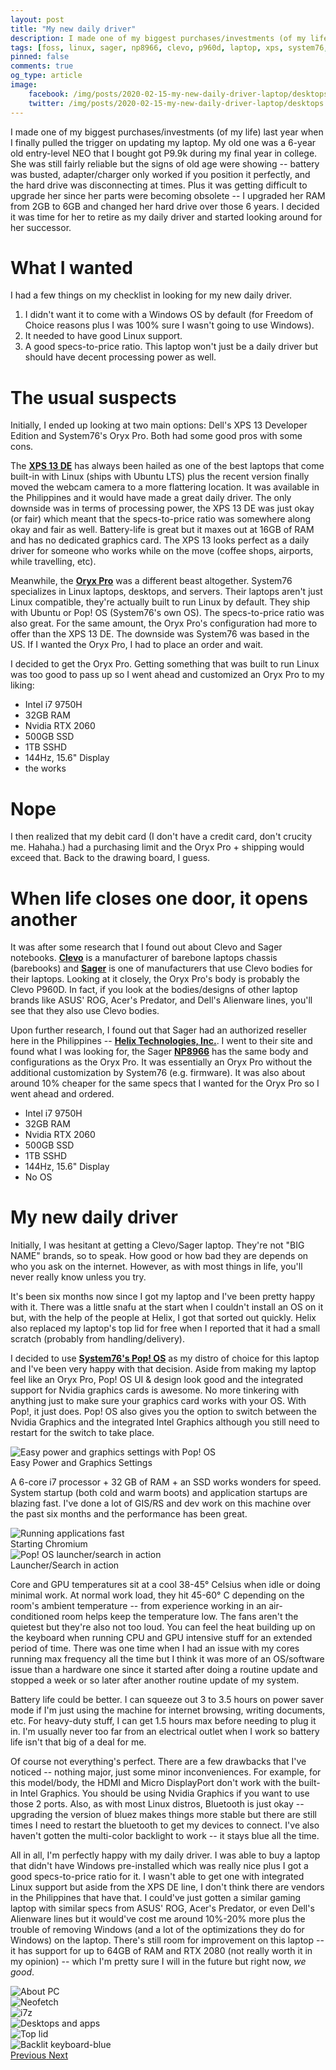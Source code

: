 ```yaml
---
layout: post
title: "My new daily driver"
description: I made one of my biggest purchases/investments (of my life) last year when I finally pulled the trigger on updating my laptop.
tags: [foss, linux, sager, np8966, clevo, p960d, laptop, xps, system76, pop! os]
pinned: false
comments: true
og_type: article
image:
    facebook: /img/posts/2020-02-15-my-new-daily-driver-laptop/desktops.png
    twitter: /img/posts/2020-02-15-my-new-daily-driver-laptop/desktops.png
---
```


I made one of my biggest purchases/investments (of my life) last year when I finally pulled the trigger on updating my laptop. My old one was a 6-year old entry-level NEO that I bought got P9.9k during my final year in college. She was still fairly reliable but the signs of old age were showing -- battery was busted, adapter/charger only worked if you position it perfectly, and the hard drive was disconnecting at times. Plus it was getting difficult to upgrade her since her parts were becoming obsolete -- I upgraded her RAM from 2GB to 6GB and changed her hard drive over those 6 years. I decided it was time for her to retire as my daily driver and started looking around for her successor.

# What I wanted
I had a few things on my checklist in looking for my new daily driver.
1. I didn't want it to come with a Windows OS by default (for Freedom of Choice reasons plus I was 100% sure I wasn't going to use Windows).
2. It needed to have good Linux support.
3. A good specs-to-price ratio. This laptop won't just be a daily driver but should have decent processing power as well.

# The usual suspects
Initially, I ended up looking at two main options: Dell's XPS 13 Developer Edition and System76's Oryx Pro. Both had some good pros with some cons.

The [**XPS 13 DE**](https://www.dell.com/en-us/work/shop/dell-laptops-and-notebooks/new-xps-13-laptop/spd/xps-13-9300-laptop#configurations_section) has always been hailed as one of the best laptops that come built-in with Linux (ships with Ubuntu LTS) plus the recent version finally moved the webcam camera to a more flattering location. It was available in the Philippines and it would have made a great daily driver. The only downside was in terms of processing power, the XPS 13 DE was just okay (or fair) which meant that the specs-to-price ratio was somewhere along okay and fair as well. Battery-life is great but it maxes out at 16GB of RAM and has no dedicated graphics card. The XPS 13 looks perfect as a daily driver for someone who works while on the move (coffee shops, airports, while travelling, etc).

Meanwhile, the [**Oryx Pro**](https://system76.com/laptops/oryx) was a different beast altogether. System76 specializes in Linux laptops, desktops, and servers. Their laptops aren't just Linux compatible, they're actually built to run Linux by default. They ship with Ubuntu or Pop! OS (System76's own OS). The specs-to-price ratio was also great. For the same amount, the Oryx Pro's configuration had more to offer than the XPS 13 DE. The downside was System76 was based in the US. If I wanted the Oryx Pro, I had to place an order and wait.

I decided to get the Oryx Pro. Getting something that was built to run Linux was too good to pass up so I went ahead and customized an Oryx Pro to my liking:
* Intel i7 9750H
* 32GB RAM
* Nvidia RTX 2060
* 500GB SSD
* 1TB SSHD
* 144Hz, 15.6" Display
* the works

# Nope
I then realized that my debit card (I don't have a credit card, don't crucity me. Hahaha.) had a purchasing limit and the Oryx Pro + shipping would exceed that. Back to the drawing board, I guess.

# When life closes one door, it opens another
It was after some research that I found out about Clevo and Sager notebooks. [**Clevo**](https://clevo-computer.com/en/laptops-configurator/) is a manufacturer of barebone laptops chassis (barebooks) and [**Sager**](https://www.sagernotebook.com/home.php) is one of manufacturers that use Clevo bodies for their laptops. Looking at it closely, the Oryx Pro's body is probably the Clevo P960D. In fact, if you look at the bodies/designs of other laptop brands like ASUS' ROG, Acer's Predator, and Dell's Alienware lines, you'll see that they also use Clevo bodies.

Upon further research, I found out that Sager had an authorized reseller here in the Philippines -- [**Helix Technologies, Inc.**](https://helix.com.ph/sager/). I went to their site and found what I was looking for, the Sager [**NP8966**](https://www.sagernotebook.com/Notebook-NP8966.html) has the same body and configurations as the Oryx Pro. It was essentially an Oryx Pro without the additional customization by System76 (e.g. firmware). It was also about around 10% cheaper for the same specs that I wanted for the Oryx Pro so I went ahead and ordered.
* Intel i7 9750H
* 32GB RAM
* Nvidia RTX 2060
* 500GB SSD
* 1TB SSHD
* 144Hz, 15.6" Display
* No OS

# My new daily driver
Initially, I was hesitant at getting a Clevo/Sager laptop. They're not "BIG NAME" brands, so to speak. How good or how bad they are depends on who you ask on the internet. However, as with most things in life, you'll never really know unless you try.

It's been six months now since I got my laptop and I've been pretty happy with it. There was a little snafu at the start when I couldn't install an OS on it but, with the help of the people at Helix, I got that sorted out quickly. Helix also replaced my laptop's top lid for free when I reported that it had a small scratch (probably from handling/delivery).

I decided to use [**System76's Pop! OS**](https://system76.com) as my distro of choice for this laptop and I've been very happy with that decision. Aside from making my laptop feel like an Oryx Pro, Pop! OS UI & design look good and the integrated support for Nvidia graphics cards is awesome. No more tinkering with anything just to make sure your graphics card works with your OS. With Pop!, it just does. Pop! OS also gives you the option to switch between the Nvidia Graphics and the integrated Intel Graphics although you still need to restart for the switch to take place.

<div class="col-lg-12 img-container"><img class="img-fluid post-img img-shadow" src="{{ site.assets }}/img/posts/2020-02-15-my-new-daily-driver-laptop/dd-graphics.gif" alt="Easy power and graphics settings with Pop! OS"><figcaption class="figure-caption text-center">Easy Power and Graphics Settings</figcaption></div>

A 6-core i7 processor + 32 GB of RAM + an SSD works wonders for speed. System startup (both cold and warm boots) and application startups are blazing fast. I've done a lot of GIS/RS and dev work on this machine over the past six months and the performance has been great.

<div class="col-lg-12 img-container"><img class="img-fluid post-img img-shadow" src="{{ site.assets }}/img/posts/2020-02-15-my-new-daily-driver-laptop/dd-chrome.gif" alt="Running applications fast"><figcaption class="figure-caption text-center">Starting Chromium</figcaption></div>

<div class="col-lg-12 img-container"><img class="img-fluid post-img img-shadow" src="{{ site.assets }}/img/posts/2020-02-15-my-new-daily-driver-laptop/dd-search.gif" alt="Pop! OS launcher/search in action"><figcaption class="figure-caption text-center">Launcher/Search in action</figcaption></div>

Core and GPU temperatures sit at a cool 38-45° Celsius when idle or doing minimal work. At normal work load, they hit 45-60° C depending on the room's ambient temperature -- from experience working in an air-conditioned room helps keep the temperature low. The fans aren't the quietest but they're also not too loud. You can feel the heat building up on the keyboard when running CPU and GPU intensive stuff for an extended period of time. There was one time when I had an issue with my cores running max frequency all the time but I think it was more of an OS/software issue than a hardware one since it started after doing a routine update and stopped a week or so later after another routine update of my system.

Battery life could be better. I can squeeze out 3 to 3.5 hours on power saver mode if I'm just using the machine for internet browsing, writing documents, etc. For heavy-duty stuff, I can get 1.5 hours max before needing to plug it in. I'm usually never too far from an electrical outlet when I work so battery life isn't that big of a deal for me.

Of course not everything's perfect. There are a few drawbacks that I've noticed -- nothing major, just some minor inconveniences. For example, for this model/body, the HDMI and Micro DisplayPort don't work with the built-in Intel Graphics. You should be using Nvidia Graphics if you want to use those 2 ports. Also, as with most Linux distros, Bluetooth is just okay -- upgrading the version of bluez makes things more stable but there are still times I need to restart the bluetooth to get my devices to connect. I've also haven't gotten the multi-color backlight to work -- it stays blue all the time.

All in all, I'm perfectly happy with my daily driver. I was able to buy a laptop that didn't have Windows pre-installed which was really nice plus I got a good specs-to-price ratio for it. I wasn't able to get one with integrated Linux support but aside from the XPS DE line, I don't think there are vendors in the Philippines that have that. I could've just gotten a similar gaming laptop with similar specs from ASUS' ROG, Acer's Predator, or even Dell's Alienware lines but it would've cost me around 10%-20% more plus the trouble of removing Windows (and a lot of the optimizations they do for Windows) on the laptop. There's still room for improvement on this laptop -- it has support for up to 64GB of RAM and RTX 2080 (not really worth it in my opinion) -- which I'm pretty sure I will in the future but right now, *we good*.

<div id="dailyDriverCarousel" class="carousel slide py-4" data-ride="carousel">
  <div class="carousel-inner">
    <div class="carousel-item active">
      <img class="d-block w-100" src="{{ site.assets }}/img/posts/2020-02-15-my-new-daily-driver-laptop/about-pc.png" alt="About PC">
    </div>
    <div class="carousel-item">
      <img class="d-block w-100" src="{{ site.assets }}/img/posts/2020-02-15-my-new-daily-driver-laptop/neofetch.png" alt="Neofetch">
    </div>
    <div class="carousel-item">
      <img class="d-block w-100" src="{{ site.assets }}/img/posts/2020-02-15-my-new-daily-driver-laptop/i7z.png" alt="i7z">
    </div>
    <div class="carousel-item">
      <img class="d-block w-100" src="{{ site.assets }}/img/posts/2020-02-15-my-new-daily-driver-laptop/desktops.png" alt="Desktops and apps">
    </div>
    <div class="carousel-item">
      <img class="d-block w-100" src="{{ site.assets }}/img/posts/2020-02-15-my-new-daily-driver-laptop/toplid.webp" alt="Top lid">
    </div>
    <div class="carousel-item">
      <img class="d-block w-100" src="{{ site.assets }}/img/posts/2020-02-15-my-new-daily-driver-laptop/kb-blue.webp" alt="Backlit keyboard-blue">
    </div>
  </div>
  <a class="carousel-control-prev" href="#dailyDriverCarousel" role="button" data-slide="prev">
    <span class="carousel-control-prev-icon" aria-hidden="true"></span>
    <span class="sr-only">Previous</span>
  </a>
  <a class="carousel-control-next" href="#dailyDriverCarousel" role="button" data-slide="next">
    <span class="carousel-control-next-icon" aria-hidden="true"></span>
    <span class="sr-only">Next</span>
  </a>
</div>
<br>
